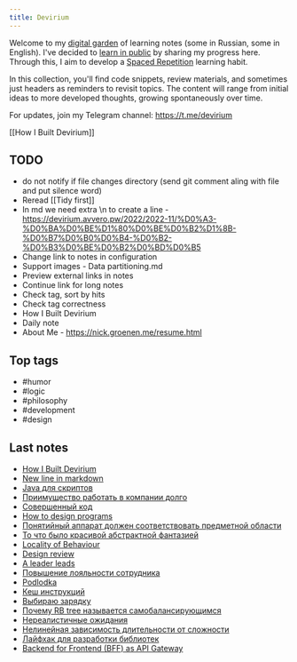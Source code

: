 ```yaml
---
title: Devirium
---
```


Welcome to my [digital garden](https://maggieappleton.com/garden-history) of learning notes (some in Russian, some in English). I've decided to [learn in public](https://dev.to/jbranchaud/how-i-learned-to-learn-in-public-2f4m) by sharing my progress here. Through this, I aim to develop a [Spaced Repetition](https://til.yenly.wtf/notes/spaced-repetition) learning habit.

In this collection, you'll find code snippets, review materials, and sometimes just headers as reminders to revisit topics. The content will range from initial ideas to more developed thoughts, growing spontaneously over time.

For updates, join my Telegram channel: https://t.me/devirium

[[How I Built Devirium]]

## TODO

- do not notify if file changes directory (send git comment aling with file and put silence word)
- Reread [[Tidy first]]
- In md we need extra \n to create a line - https://devirium.avvero.pw/2022/2022-11/%D0%A3-%D0%BA%D0%BE%D1%80%D0%BE%D0%B2%D1%8B-%D0%B7%D0%B0%D0%B4-%D0%B2-%D0%B3%D0%BE%D0%B2%D0%BD%D0%B5
- Change link to notes in configuration
- Support images - Data partitioning.md
- Preview external links in notes
- Continue link for long notes
- Check tag, sort by hits
- Check tag correctness
- How I Built Devirium
- Daily note
- About Me - https://nick.groenen.me/resume.html

## Top tags
- #humor
- #logic
- #philosophy
- #development
- #design

## Last notes
- [How I Built Devirium](2024-07/How-I-Built-Devirium.md)
- [New line in markdown](2024-07/New-line-in-markdown.md)
- [Java для скриптов](2024-07/Java-для-скриптов.md)
- [Приимущеcтво работать в компании долго](2024-07/Приимущеcтво-работать-в-компании-долго.md)
- [Совершенный код](2024-07/Совершенный-код.md)
- [How to design programs](2024-07/How-to-design-programs.md)
- [Понятийный аппарат должен соответствовать предметной области](2024-07/Понятийный-аппарат-должен-соответствовать-предметной-области.md)
- [То что было красивой абстрактной фантазией](2024-07/То-что-было-красивой-абстрактной-фантазией.md)
- [Locality of Behaviour](2024-07/Locality-of-Behaviour.md)
- [Design review](2024-07/Design-review.md)
- [A leader leads](2024-07/A-leader-leads.md)
- [Повышение лояльности сотрудника](Повышение-лояльности-сотрудника.md)
- [Podlodka](2024-07/Podlodka.md)
- [Кеш инструкций](Кеш-инструкций.md)
- [Выбираю зарядку](2022/2022-07/Выбираю-зарядку.md)
- [Почему RB tree называется самобалансирующимся](2022/2022-07/Почему-RB-tree-называется-самобалансирующимся.md)
- [Нереалистичные ожидания](2022/2022-07/Нереалистичные-ожидания.md)
- [Нелинейная зависимость длительности от сложности](2022/2022-07/Нелинейная-зависимость-длительности-от-сложности.md)
- [Лайфхак для разработки библиотек](2022/2022-07/Лайфхак-для-разработки-библиотек.md)
- [Backend for Frontend (BFF) as API Gateway](2022/2022-06/Backend-for-Frontend-(BFF)-as-API-Gateway.md)
